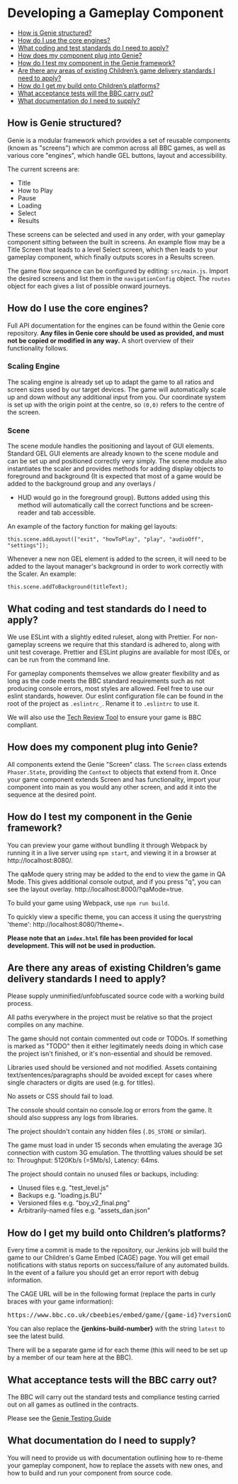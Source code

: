 # Developing a Gameplay Component

* [How is Genie structured?](#how-is-genie-structured)
* [How do I use the core engines?](#how-do-i-use-the-core-engines)
* [What coding and test standards do I need to apply?](#what-coding-and-test-standards-do-i-need-to-apply)
* [How does my component plug into Genie?](#how-does-my-component-plug-into-genie)
* [How do I test my component in the Genie framework?](#how-do-i-test-my-component-in-the-genie-framework)
* [Are there any areas of existing Children’s game delivery standards I need to apply?](#user-content-are-there-any-areas-of-existing-childrens-game-delivery-standards-i-need-to-apply)
* [How do I get my build onto Children’s platforms?](#how-do-i-get-my-build-onto-children’s-platforms)
* [What acceptance tests will the BBC carry out?](#what-acceptance-tests-will-the-bbc-carry-out)
* [What documentation do I need to supply?](#what-documentation-do-i-need-to-supply)


## How is Genie structured?

Genie is a modular framework which provides a set of reusable components (known as "screens") which are common across all BBC games, as well as various core "engines", which handle GEL buttons, layout and accessibility.

The current screens are:

- Title
- How to Play
- Pause
- Loading
- Select
- Results

These screens can be selected and used in any order, with your gameplay component sitting between the built in screens. An example flow may be a Title Screen that leads to a level Select screen, which then leads to your gameplay component, which finally outputs scores in a Results screen.

The game flow sequence can be configured by editing: `src/main.js`. Import the desired screens and list them in the `navigationConfig` object. The `routes` object for each gives a list of possible onward journeys.

## How do I use the core engines?

Full API documentation for the engines can be found within the Genie core repository. **Any files in Genie core should be used as provided, and must not be copied or modified in any way.** A short overview of their functionality follows.

### Scaling Engine

The scaling engine is already set up to adapt the game to all ratios and screen sizes used by our target devices. The game will automatically scale up and down without any additional input from you. Our coordinate system is set up with the origin point at the centre, so `(0,0)` refers to the centre of the screen.

### Scene

The scene module handles the positioning and layout of GUI elements. Standard GEL GUI elements are already known to the scene module and can be set up and positioned correctly very simply. The scene module also instantiates the scaler and provides methods for adding display objects to foreground and background (It is expected that most of a game would be added to the background group and any overlays /
 * HUD would go in the foreground group). Buttons added using this method will automatically call the correct functions and be screen-reader and tab accessible.

An example of the factory function for making gel layouts:

`this.scene.addLayout(["exit", "howToPlay", "play", "audioOff", "settings"]);`

Whenever a new non GEL element is added to the screen, it will need to be added to the layout manager's background in order to work correctly with the Scaler. An example:

`this.scene.addToBackground(titleText);`


## What coding and test standards do I need to apply?

We use ESLint with a slightly edited ruleset, along with Prettier. For non-gameplay screens we require that this standard is adhered to, along with unit test coverage. Prettier and ESLint plugins are available for most IDEs, or can be run from the command line.

For gameplay components themselves we allow greater flexibility and as long as the code meets the BBC standard requirements such as not producing console errors, most styles are allowed. Feel free to use our eslint standards, however. Our eslint configuration file can be found in the root of the project as `.eslintrc_`. Rename it to `.eslintrc` to use it.

We will also use the [Tech Review Tool](../tech-review-tool.md) to ensure your game is BBC compliant.


## How does my component plug into Genie?

All components extend the Genie "Screen" class. The `Screen` class extends `Phaser.State`, providing the `Context` to objects that extend from it. Once your game component extends Screen and has functionality, import your component into main as you would any other screen, and add it into the sequence at the desired point.


## How do I test my component in the Genie framework?

You can preview your game without bundling it through Webpack by running it in a live server using `npm start`, and viewing it in a browser at http://localhost:8080/.

The qaMode query string may be added to the end to view the game in QA Mode. This gives additional console output, and if you press "q", you can see the layout overlay. http://localhost:8000/?qaMode=true.

To build your game using Webpack, use `npm run build`.

To quickly view a specific theme, you can access it using the querystring 'theme': http://localhost:8080/?theme=<themeName>.

**Please note that an `index.html` file has been provided for local development. This will not be used in production.**

## Are there any areas of existing Children’s game delivery standards I need to apply?

Please supply unminified/unfobfuscated source code with a working build process.

All paths everywhere in the project must be relative so that the project compiles on any machine.

The game should not contain commented out code or TODOs. If something is marked as "TODO" then it either legitimately needs doing in which case the project isn't finished, or it's non-essential and should be removed.

Libraries used should be versioned and not modified. Assets containing text/sentences/paragraphs should be avoided except for cases where single characters or digits are used (e.g. for titles).

No assets or CSS should fail to load.

The console should contain no console.log or errors from the game. It should also suppress any logs from libraries.

The project shouldn't contain any hidden files (`.DS_STORE` or similar).

The game must load in under 15 seconds when emulating the average 3G connection with custom 3G emulation. The throttling values should be set to: Throughput: 5120Kb/s (=5Mb/s), Latency: 64ms.

The project should contain no unused files or backups, including:
  * Unused files e.g. "test_level.js"
  * Backups e.g. "loading.js.BU"
  * Versioned files e.g. "boy_v2_final.png"
  * Arbitrarily-named files e.g. "assets_dan.json"

## How do I get my build onto Children’s platforms?
Every time a commit is made to the repository, our Jenkins job will build the game to our Children's Game Embed (CAGE) page. You will get email notifications with status reports on success/failure of any automated builds. In the event of a failure you should get an error report with debug information.

The CAGE URL will be in the following format (replace the parts in curly braces with your game information):

<pre>https://www.bbc.co.uk/cbeebies/embed/game/{game-id}?versionOverride={jenkins-build-number}&viewNonPublished=true</pre>

You can also replace the **{jenkins-build-number}** with the string `latest` to see the latest build.

There will be a separate game id for each theme (this will need to be set up by a member of our team here at the BBC).

## What acceptance tests will the BBC carry out?

The BBC will carry out the standard tests and compliance testing carried out on all games as outlined in the contracts.

Please see the [Genie Testing Guide](../testing.md)

## What documentation do I need to supply?

You will need to provide us with documentation outlining how to re-theme your gameplay component, how to replace the assets with new ones, and how to build and run your component from source code.

